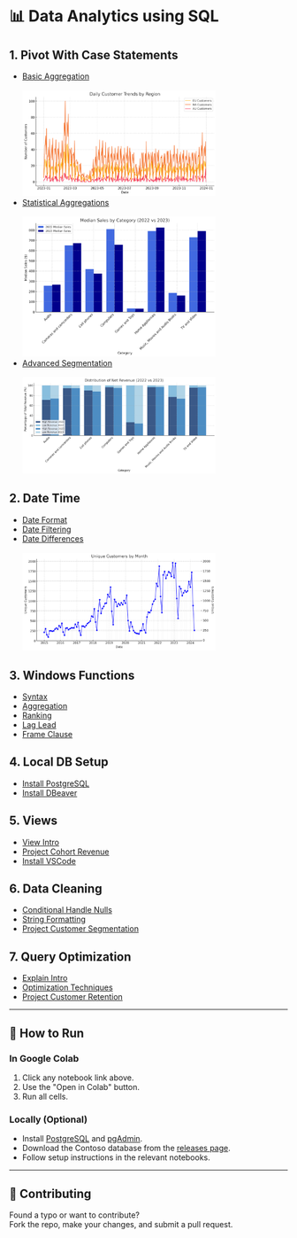 # 📊 Data Analytics using SQL

## 1. Pivot With Case Statements

- [Basic Aggregation](1_Pivot_With_Case_Statements/1_Basic_Aggregation.ipynb)  
  <br><img src="Resources/images/1.1_customer_continent.png" alt="Customer Continent" width="350"/>
- [Statistical Aggregations](1_Pivot_With_Case_Statements/2_Statistical_Aggregations.ipynb)  
  <br><img src="Resources/images/1.2_category_median.png" alt="Category Median" width="350"/>
- [Advanced Segmentation](1_Pivot_With_Case_Statements/3_Advanced_Segmentation.ipynb)  
  <br><img src="Resources/images/1.3_Rev_Spread_100.png" alt="Revenue Spread" width="350"/>

## 2. Date Time

- [Date Format](2_Date_Time/1_Date_Format.ipynb)
- [Date Filtering](2_Date_Time/2_Date_Filtering.ipynb)
- [Date Differences](2_Date_Time/3_Date_Differences.ipynb)  
  <br><img src="Resources/images/2.1_monthly_customers.png" alt="Monthly Customers" width="350"/>

## 3. Windows Functions

- [Syntax](3_Windows_Functions/1_Syntax.ipynb)
- [Aggregation](3_Windows_Functions/2_Aggregation.ipynb)
- [Ranking](3_Windows_Functions/3_Ranking.ipynb)
- [Lag Lead](3_Windows_Functions/4_Lag_Lead.ipynb)
- [Frame Clause](3_Windows_Functions/5_Frame_Clause.ipynb)

## 4. Local DB Setup

- [Install PostgreSQL](4_Local_DB_Setup/1_Install_PostgreSQL.ipynb)
- [Install DBeaver](4_Local_DB_Setup/2_Install_DBeaver.ipynb)

## 5. Views

- [View Intro](5_Views/1_View_Intro.ipynb)
- [Project Cohort Revenue](5_Views/2_Project_Cohort_Revenue.ipynb)
- [Install VSCode](5_Views/3_Install_VSCode.ipynb)

## 6. Data Cleaning

- [Conditional Handle Nulls](6_Data_Cleaning/1_Conditional_Handle_Nulls.ipynb)
- [String Formatting](6_Data_Cleaning/2_String_Formatting.ipynb)
- [Project Customer Segmentation](6_Data_Cleaning/3_Project_Customer_Segmentation.ipynb)

## 7. Query Optimization

- [Explain Intro](7_Query_Optimization/1_Explain_Intro.ipynb)
- [Optimization Techniques](7_Query_Optimization/2_Optimization_Techniques.ipynb)
- [Project Customer Retention](7_Query_Optimization/3_Project_Customer_Retention.ipynb)

---

## 🚀 How to Run

### In Google Colab

1. Click any notebook link above.
2. Use the "Open in Colab" button.
3. Run all cells.

### Locally (Optional)

- Install [PostgreSQL](https://www.postgresql.org/download/) and [pgAdmin](https://www.pgadmin.org/download/).
- Download the Contoso database from the [releases page](https://github.com/lukebarousse/Cohort_Retention_Analysis/releases).
- Follow setup instructions in the relevant notebooks.

---

## 🤝 Contributing

Found a typo or want to contribute?  
Fork the repo, make your changes, and submit a pull request.
